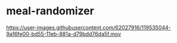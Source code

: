 # meal-randomizer


https://user-images.githubusercontent.com/62027916/119535044-9a16fe00-bd55-11eb-881a-d79bdd76da5f.mov


